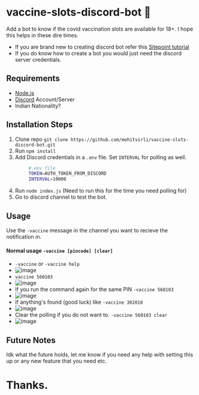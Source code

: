 # vaccine-slots-discord-bot :eyes: 

Add a bot to know if the covid vaccination slots are available for 18+. I hope this helps in these dire times.

 - If you are brand new to creating discord bot refer this [Sitepoint tutorial](https://www.sitepoint.com/discord-bot-node-js/)
 - If you do know how to create a bot you would just need the discord server credentials.

## Requirements

- [Node.js](http://nodejs.org/)
- [Discord](https://discordapp.com/) Account/Server
- Indian Nationality?

## Installation Steps 

1. Clone repo `git clone https://github.com/mohitvirli/vaccine-slots-discord-bot.git`
2. Run `npm install`
3. Add Discord credentials in a `.env` file. Set `INTERVAL` for polling as well.
   ```sh
        #.env file
        TOKEN=AUTH_TOKEN_FROM_DISCORD
        INTERVAL=10000
   ```
3. Run `node index.js` (Need to run this for the time you need polling for)
4. Go to discord channel to test the bot.

## Usage
Use the `-vaccine` message in the channel you want to recieve the notification in.
#### Normal usage `-vaccine [pincode] [clear]`
- `-vaccine` or `-vaccine help`
- ![image](https://user-images.githubusercontent.com/11966122/116817266-18331b00-ab83-11eb-8875-89c90ede4020.png)
- `vaccine 560103`
- ![image](https://user-images.githubusercontent.com/11966122/116817177-cb4f4480-ab82-11eb-9c9e-d8cabce0bc70.png)
- If you run the command again for the same PIN `-vaccine 560103`
- ![image](https://user-images.githubusercontent.com/11966122/116817340-7829c180-ab83-11eb-9b2e-a88dcca80fbf.png)
- If anything's found (good luck) like `-vaccine 302018`
- ![image](https://user-images.githubusercontent.com/11966122/116817367-a5766f80-ab83-11eb-9988-f40e0f60f484.png)
- Clear the polling if you do not want to. `-vaccine 560103 clear` 
- ![image](https://user-images.githubusercontent.com/11966122/116817406-cd65d300-ab83-11eb-8c37-5d2f0aa1b90e.png)

## Future Notes
Idk what the future holds, let me know if you need any help with setting this up or any new feature that you need etc.
# Thanks.

